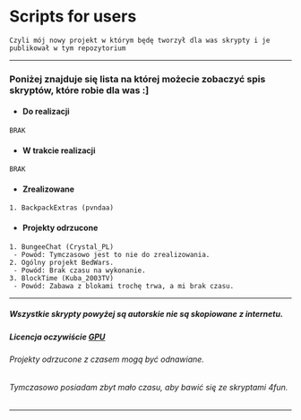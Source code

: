 # Scripts for users
`Czyli mój nowy projekt w którym będę tworzył dla was skrypty i je publikował w tym repozytorium`

---
### Poniżej znajduje się lista na której możecie zobaczyć spis skryptów, które robie dla was :]

* ####  Do realizacji
```
BRAK
```
* #### W trakcie realizacji
```
BRAK
```
* #### Zrealizowane
```
1. BackpackExtras (pvndaa)
```
* #### Projekty odrzucone
```
1. BungeeChat (Crystal_PL)
 - Powód: Tymczasowo jest to nie do zrealizowania.
2. Ogólny projekt BedWars.
 - Powód: Brak czasu na wykonanie.
3. BlockTime (Kuba_2003TV)
 - Powód: Zabawa z blokami trochę trwa, a mi brak czasu.
```
---
##### Wszystkie skrypty powyżej są autorskie nie są skopiowane z internetu.
##### Licencja oczywiście [GPU](https://github.com/esejj/Scripts-for-users/blob/master/LICENSE)
###### Projekty odrzucone z czasem mogą być odnawiane.
###### Tymczasowo posiadam zbyt mało czasu, aby bawić się ze skryptami 4fun.
---

